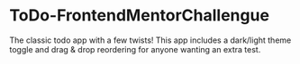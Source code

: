 # ToDo-FrontendMentorChallengue
The classic todo app with a few twists! This app includes a dark/light theme toggle and drag &amp; drop reordering for anyone wanting an extra test.
